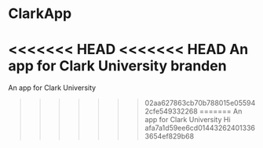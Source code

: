 # ClarkApp
<<<<<<< HEAD
<<<<<<< HEAD
An app for Clark University
branden
=======
An app for Clark University
>>>>>>> 02aa627863cb70b788015e055942cfe549332268
=======
An app for Clark University
Hi
>>>>>>> afa7a1d59ee6cd014432624013363654ef829b68
